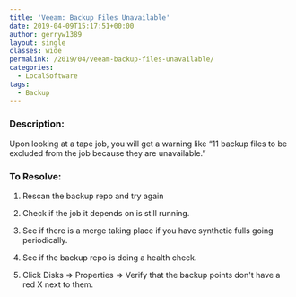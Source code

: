 ```yaml
---
title: 'Veeam: Backup Files Unavailable'
date: 2019-04-09T15:17:51+00:00
author: gerryw1389
layout: single
classes: wide
permalink: /2019/04/veeam-backup-files-unavailable/
categories:
  - LocalSoftware
tags:
  - Backup
---
```

<!--more-->

### Description:

Upon looking at a tape job, you will get a warning like &#8220;11 backup files to be excluded from the job because they are unavailable.&#8221;

### To Resolve:

1. Rescan the backup repo and try again

2. Check if the job it depends on is still running.

3. See if there is a merge taking place if you have synthetic fulls going periodically.

4. See if the backup repo is doing a health check.

5. Click Disks => Properties => Verify that the backup points don't have a red X next to them.